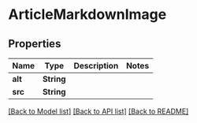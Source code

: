 # ArticleMarkdownImage

## Properties

Name | Type | Description | Notes
------------ | ------------- | ------------- | -------------
**alt** | **String** |  | 
**src** | **String** |  | 

[[Back to Model list]](../README.md#documentation-for-models) [[Back to API list]](../README.md#documentation-for-api-endpoints) [[Back to README]](../README.md)


